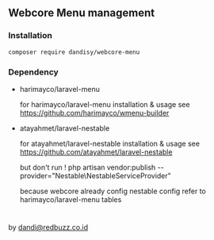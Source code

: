 ## Webcore Menu management

### Installation

    composer require dandisy/webcore-menu



### Dependency

* harimayco/laravel-menu

    for harimayco/laravel-menu installation & usage see https://github.com/harimayco/wmenu-builder


* atayahmet/laravel-nestable

    for atayahmet/laravel-nestable installation & usage see https://github.com/atayahmet/laravel-nestable

    but don't run !
    php artisan vendor:publish --provider="Nestable\NestableServiceProvider"

    because webcore already config nestable config refer to harimayco/laravel-menu tables


#
by dandi@redbuzz.co.id